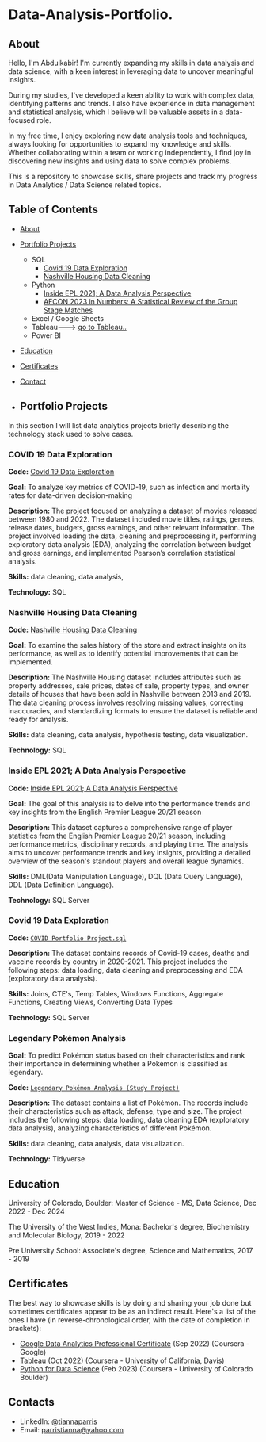 # Data-Analysis-Portfolio.
## About
Hello, I'm Abdulkabir! I'm currently expanding my skills in data analysis and data science, with a keen interest in leveraging data to uncover meaningful insights.

During my studies, I've developed a keen ability to work with complex data, identifying patterns and trends. I also have experience in data management and statistical analysis, which I believe will be valuable assets in a data-focused role.

In my free time, I enjoy exploring new data analysis tools and techniques, always looking for opportunities to expand my knowledge and skills. Whether collaborating within a team or working independently, I find joy in discovering new insights and using data to solve complex problems.

This is a repository to showcase skills, share projects and track my progress in Data Analytics / Data Science related topics.

## Table of Contents
- [About](#about)
- [Portfolio Projects](#portfolio-projects)
  - SQL
    - [Covid 19 Data Exploration](#covid-19-data-exploration)
    - [Nashville Housing Data Cleaning](https://github.com/OfficialQuantum/Portfolio-Projects/blob/main/Nashville%20Housing%20%20Data%20Cleaning.sql)
  - Python
    - [Inside EPL 2021; A Data Analysis Perspective](https://github.com/OfficialQuantum/Portfolio-Projects/blob/main/Inside%20EPL%202021%20A%20Data%20Analysis%20Perspective.ipynb)
    - [AFCON 2023 in Numbers: A Statistical Review of the Group Stage Matches](https://github.com/OfficialQuantum/Portfolio-Projects/blob/main/AFCON%202023%20in%20Numbers%20(Groupstage%20Matches).ipynb)
  - Excel / Google Sheets
  - Tableau---> [go to Tableau..](https://public.tableau.com/app/profile/tianna.parris)
  - Power BI
  


- [Education](https://github.com/tiannaparris/Data-Analysis-Portfolio/blob/main/README.md#education)  
- [Certificates](https://github.com/tiannaparris/Data-Analysis-Portfolio/blob/main/README.md#certificates)
- [Contact](https://github.com/tiannaparris/Data-Analysis-Portfolio/blob/main/README.md#contacts)

- ## Portfolio Projects
In this section I will list data analytics projects briefly describing the technology stack used to solve cases.

### COVID 19 Data Exploration
**Code:** [Covid 19 Data Exploration](https://github.com/OfficialQuantum/Portfolio-Projects/blob/main/Covid%2019%20Data%20Exploration%20Project%20.sql)

**Goal:** To analyze key metrics of COVID-19, such as infection and mortality rates for data-driven decision-making

**Description:** The project focused on analyzing a dataset of movies released between 1980 and 2022. The dataset included movie titles, ratings, genres, release dates, budgets, gross earnings, and other relevant information. The project involved loading the data, cleaning and preprocessing it, performing exploratory data analysis (EDA), analyzing the correlation between budget and gross earnings, and implemented Pearson’s correlation statistical analysis.

**Skills:** data cleaning, data analysis,

**Technology:** SQL


### Nashville Housing Data Cleaning

**Code:** [Nashville Housing Data Cleaning](https://github.com/OfficialQuantum/Portfolio-Projects/blob/main/Nashville%20Housing%20%20Data%20Cleaning.sql)

**Goal:** To examine the sales history of the store and extract insights on its performance, as well as to identify potential improvements that can be implemented.

**Description:** The Nashville Housing dataset includes attributes such as property addresses, sale prices, dates of sale, property types, and owner details of houses that have been sold in Nashville between 2013 and 2019. The data cleaning process involves resolving missing values, correcting inaccuracies, and standardizing formats to ensure the dataset is reliable and ready for analysis.

**Skills:** data cleaning, data analysis, hypothesis testing, data visualization.

**Technology:** SQL



### Inside EPL 2021; A Data Analysis Perspective
**Code:** [Inside EPL 2021; A Data Analysis Perspective](https://github.com/OfficialQuantum/Portfolio-Projects/blob/main/Inside%20EPL%202021%20A%20Data%20Analysis%20Perspective.ipynb)

**Goal:** The goal of this analysis is to delve into the performance trends and key insights from the English Premier League 20/21 season

**Description:** This dataset captures a comprehensive range of player statistics from the English Premier League 20/21 season, including performance metrics, disciplinary records, and playing time. The analysis aims to uncover performance trends and key insights, providing a detailed overview of the season's standout players and overall league dynamics.


**Skills:** DML(Data Manipulation Language), DQL (Data Query Language), DDL (Data Definition Language).

**Technology:** SQL Server


### Covid 19 Data Exploration
**Code:** [`COVID Portfolio Project.sql`](https://github.com/tiannaparris/PortfolioProjects/blob/main/COVID%20Portfolio%20Project.sql)

**Description:** The dataset contains records of Covid-19 cases, deaths and vaccine records by country in 2020-2021. This project includes the following steps: data loading, data cleaning and preprocessing and EDA (exploratory data analysis).

**Skills:** Joins, CTE's, Temp Tables, Windows Functions, Aggregate Functions, Creating Views, Converting Data Types

**Technology:** SQL Server



### Legendary Pokémon Analysis

**Goal:** To predict Pokémon status based on their characteristics and rank their importance in determining whether a Pokémon is classified as legendary.

**Code:** [`Legendary Pokémon Analysis (Study Project)`](https://github.com/tiannaparris/PortfolioProjects/blob/main/Legendary%20Pok%C3%A9mon%20Analysis.ipynb)

**Description:** The dataset contains a list of  Pokémon.  The records include their characteristics such as attack, defense, type and size. The project includes the following steps: data loading, data cleaning EDA (exploratory data analysis), analyzing characteristics of different Pokémon.

**Skills:** data cleaning, data analysis, data visualization.

**Technology:** Tidyverse 





## Education
University of Colorado, Boulder: 
Master of Science - MS, Data Science,
Dec 2022 - Dec 2024

The University of the West Indies, Mona:
Bachelor's degree, Biochemistry and Molecular Biology,
2019 - 2022

Pre University School:
Associate's degree, Science and Mathematics,
2017 - 2019

## Certificates
The best way to showcase skills is by doing and sharing your job done but sometimes certificates appear to be as an indirect result. Here's a list of the ones I have (in reverse-chronological order, with the date of completion in brackets):
- [Google Data Analytics Professional Certificate](https://www.coursera.org/account/accomplishments/professional-cert/LRQ498UKBBSJ?utm_source=link&utm_medium=certificate&utm_content=cert_image&utm_campaign=sharing_cta&utm_product=prof) (Sep 2022) (Coursera - Google)
- [Tableau](https://www.coursera.org/account/accomplishments/verify/62LME4DV8CUV) (Oct 2022) (Coursera - University of California, Davis)
- [Python for Data Science](https://coursera.org/share/a16ecd3de61dd794199c452586cba90c) (Feb 2023) (Coursera - University of Colorado Boulder)

## Contacts
- LinkedIn: [@tiannaparris](https://www.linkedin.com/in/tianna-parris-9b6823176/)
- Email: parristianna@yahoo.com
